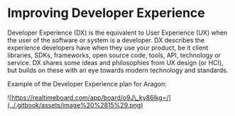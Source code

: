 # Improving Developer Experience

Developer Experience \(DX\) is the equivalent to User Experience \(UX\) when the user of the software or system is a developer. DX describes the experience developers have when they use your product, be it client libraries, SDKs, frameworks, open source code, tools, API, technology or service. DX shares some ideas and philosophies from UX design \(or HCI\), but builds on these with an eye towards modern technology and standards.

Example of the Developer Experience plan for Aragon:

![https://realtimeboard.com/app/board/o9J\_ky86lkg=/](../.gitbook/assets/image%20%2815%29.png)



